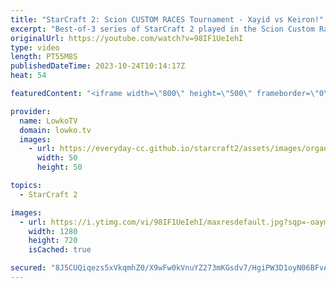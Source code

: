 ```yaml
---
title: "StarCraft 2: Scion CUSTOM RACES Tournament - Xayid vs Keiron!"
excerpt: "Best-of-3 series of StarCraft 2 played in the Scion Custom Races Mod. In this match between eGGz and You the players play the custom made factions Xayid and Keiron. This series was played as part of the Scion cup, a tournament where players had to play one of the fan made modded races. Support my work:"
originalUrl: https://youtube.com/watch?v=98IF1UeIehI
type: video
length: PT55M8S
publishedDateTime: 2023-10-24T10:14:17Z
heat: 54

featuredContent: "<iframe width=\"800\" height=\"500\" frameborder=\"0\" src=\"https://www.youtube.com/embed/98IF1UeIehI\" allow=\"accelerometer; autoplay; encrypted-media; gyroscope; picture-in-picture\" allowfullscreen></iframe>"

provider:
  name: LowkoTV
  domain: lowko.tv
  images:
    - url: https://everyday-cc.github.io/starcraft2/assets/images/organizations/lowko.tv-50x50.jpg
      width: 50
      height: 50

topics:
  - StarCraft 2

images:
  - url: https://i.ytimg.com/vi/98IF1UeIehI/maxresdefault.jpg?sqp=-oaymwEmCIAKENAF8quKqQMa8AEB-AH-CYAC0AWKAgwIABABGEcgVShlMA8=&rs=AOn4CLCNQcjJhUE3o2kpO8a2ySPfWIvQng
    width: 1280
    height: 720
    isCached: true

secured: "8J5CUQiqezs5xVkqmhZ0/X9wFw0kVnuYZ273mKGsdv7/HgiPW3D1oyN06BFvAZZkbRC+8l1pA75TH4qiGPZYgWYnwg24fcVCRS6Qk6hOYa1uEB3yEKEPiVcY9XuA870v/kgyoozo77r1En4kEPd0gFvCbQZCYoItiHkC7fN/j0/qhIUMRaDzahhY4w+Xc0RFM2BFH6YP1pKZ4XSjic7W5s/QVr4o4HhieoqxySQhGddBrVLTRGVo0MEKqDQ9bXUVpBq9AHeqsaRdFauJQFu07wKudNxqycMpslxTsDEjm4lkqYnii5LPS0EEFBnPwsBynre1OlAxx2aZ0Wa82qlAgBIlclS6ttedGv7CXsSdcveCUFukdqdI8eL3+6G2q5vmfCk7oWFIz6RySPBpiXqmF0AABRv+gYecM33BXbpGwa+jhIIaCBplUsAXI929Shes;iyibV/C6Vg+OizcNXGbhKQ=="
---
```


